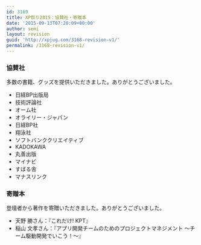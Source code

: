 ```yaml
---
id: 3169
title: XP祭り2015：協賛社・寄贈本
date: '2015-09-13T07:20:09+00:00'
author: semi
layout: revision
guid: 'http://xpjug.com/3168-revision-v1/'
permalink: /3168-revision-v1/
---
```


### 協賛社

多数の書籍、グッズを提供いただきました。ありがとうございました。

- 日経BP出版局
- 技術評論社
- オーム社
- オライリー・ジャパン
- 日経BP社
- 翔泳社
- ソフトバンククリエイティブ
- KADOKAWA
- 丸善出版
- マイナビ
- すばる舎
- マナスリンク

### 寄贈本

登壇者から著作を寄贈いただきました。ありがとうございました。

- 天野 勝さん：『これだけ! KPT』
- 稲山 文孝さん：『アプリ開発チームのためのプロジェクトマネジメント ～チーム駆動開発でいこう！～』